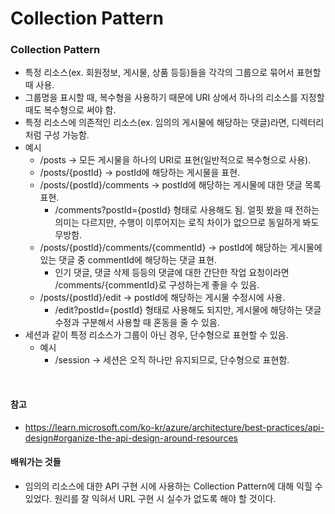 # Collection Pattern

### Collection Pattern
* 특정 리소스(ex. 회원정보, 게시물, 상품 등등)들을 각각의 그룹으로 묶어서 표현할 때 사용.
* 그룹명을 표시할 때, 복수형을 사용하기 때문에 URI 상에서 하나의 리소스를 지정할 때도 복수형으로 써야 함.
* 특정 리소스에 의존적인 리소스(ex. 임의의 게시물에 해당하는 댓글)라면, 디렉터리처럼 구성 가능함.
* 예시
  * /posts -> 모든 게시물을 하나의 URI로 표현(일반적으로 복수형으로 사용).
  * /posts/{postId} -> postId에 해당하는 게시물을 표현.
  * /posts/{postId}/comments -> postId에 해당하는 게시물에 대한 댓글 목록 표현.
    * /comments?postId={postId} 형태로 사용해도 됨.
    얼핏 봤을 때 전하는 의미는 다르지만, 수행이 이루어지는 로직 차이가 없으므로 동일하게 봐도 무방함.
  * /posts/{postId}/comments/{commentId} -> postId에 해당하는 게시물에 있는 댓글 중 commentId에 해당하는 댓글 표현.
    * 인기 댓글, 댓글 삭제 등등의 댓글에 대한 간단한 작업 요청이라면 /comments/{commentId}로 구성하는게 좋을 수 있음.
  * /posts/{postId}/edit -> postId에 해당하는 게시물 수정시에 사용.
    * /edit?postId={postId} 형태로 사용해도 되지만, 게시물에 해당하는 댓글 수정과 구분해서 사용할 때 혼동을 줄 수 있음.
* 세션과 같이 특정 리소스가 그룹이 아닌 경우, 단수형으로 표현할 수 있음.
  * 예시
    * /session -> 세션은 오직 하나만 유지되므로, 단수형으로 표현함.

<br>

#### 참고
  * https://learn.microsoft.com/ko-kr/azure/architecture/best-practices/api-design#organize-the-api-design-around-resources

#### 배워가는 것들
* 임의의 리소스에 대한 API 구현 시에 사용하는 Collection Pattern에 대해 익힐 수 있었다. 원리를 잘 익혀서 URL 구현 시 실수가 없도록 해야 할 것이다.
